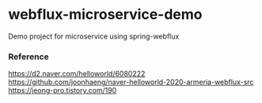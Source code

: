 # webflux-microservice-demo
Demo project for microservice using spring-webflux


### Reference
https://d2.naver.com/helloworld/6080222
<br/>
https://github.com/joonhaeng/naver-helloworld-2020-armeria-webflux-src
<br/>
https://jeong-pro.tistory.com/190
